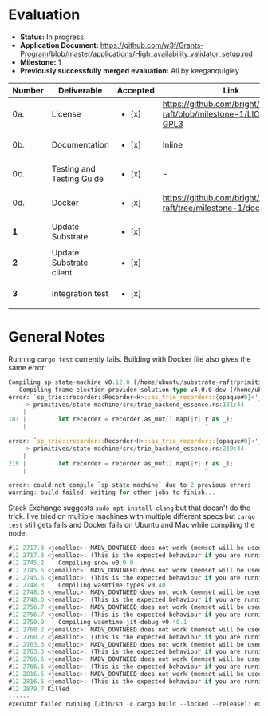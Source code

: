 # Evaluation

- **Status:** In progress.
- **Application Document:** https://github.com/w3f/Grants-Program/blob/master/applications/High_availability_validator_setup.md
- **Milestone:** 1
- **Previously successfully merged evaluation:** All by keeganquigley

| Number | Deliverable | Accepted | Link | Notes |
| ------------- | ------------- | ------------- | ------------- |------------- |
| 0a. | License | <ul><li>[x] </li></ul> | https://github.com/bright/substrate-raft/blob/milestone-1/LICENSE-GPL3 | MIT | 
| 0b. | Documentation | <ul><li>[x] </li></ul> | Inline | Ok. | 
| 0c. | Testing and Testing Guide | <ul><li>[x] </li></ul> | - | - |
| 0d. | Docker | <ul><li>[x] </li></ul> | https://github.com/bright/substrate-raft/tree/milestone-1/docker | - |
| **1** | Update Substrate | <ul><li>[x] </li></ul> |  | Ok. |
| **2** | Update Substrate client | <ul><li>[x] </li></ul> |  | Ok. |
| **3** | Integration test |  <ul><li>[x] </li></ul> |  | Ok. |

# General Notes

Running `cargo test` currently fails. Building with Docker file also gives the same error:

```rust
Compiling sp-state-machine v0.12.0 (/home/ubuntu/substrate-raft/primitives/state-machine)
   Compiling frame-election-provider-solution-type v4.0.0-dev (/home/ubuntu/substrate-raft/frame/election-provider-support/solution-type)
error: `sp_trie::recorder::Recorder<H>::as_trie_recorder::{opaque#0}<'_>` does not live long enough
   --> primitives/state-machine/src/trie_backend_essence.rs:181:44
    |
181 |         let recorder = recorder.as_mut().map(|r| r as _);
    |                                                  ^

error: `sp_trie::recorder::Recorder<H>::as_trie_recorder::{opaque#0}<'_>` does not live long enough
   --> primitives/state-machine/src/trie_backend_essence.rs:219:44
    |
219 |         let recorder = recorder.as_mut().map(|r| r as _);
    |                                                  ^

error: could not compile `sp-state-machine` due to 2 previous errors
warning: build failed, waiting for other jobs to finish...
```
Stack Exchange suggests `sudo apt install clang` but that doesn't do the trick. I've tried on multiple machines with multiple different specs but `cargo test` still gets fails and Docker fails on Ubuntu and Mac while compiling the node:
```rust
#12 2717.3 <jemalloc>: MADV_DONTNEED does not work (memset will be used instead)
#12 2717.3 <jemalloc>: (This is the expected behaviour if you are running under QEMU)
#12 2745.2    Compiling snow v0.9.0
#12 2745.6 <jemalloc>: MADV_DONTNEED does not work (memset will be used instead)
#12 2745.6 <jemalloc>: (This is the expected behaviour if you are running under QEMU)
#12 2748.3    Compiling wasmtime-types v0.40.1
#12 2748.6 <jemalloc>: MADV_DONTNEED does not work (memset will be used instead)
#12 2748.6 <jemalloc>: (This is the expected behaviour if you are running under QEMU)
#12 2756.7 <jemalloc>: MADV_DONTNEED does not work (memset will be used instead)
#12 2756.7 <jemalloc>: (This is the expected behaviour if you are running under QEMU)
#12 2759.9    Compiling wasmtime-jit-debug v0.40.1
#12 2760.2 <jemalloc>: MADV_DONTNEED does not work (memset will be used instead)
#12 2760.2 <jemalloc>: (This is the expected behaviour if you are running under QEMU)
#12 2763.3 <jemalloc>: MADV_DONTNEED does not work (memset will be used instead)
#12 2763.3 <jemalloc>: (This is the expected behaviour if you are running under QEMU)
#12 2766.6 <jemalloc>: MADV_DONTNEED does not work (memset will be used instead)
#12 2766.6 <jemalloc>: (This is the expected behaviour if you are running under QEMU)
#12 2816.6 <jemalloc>: MADV_DONTNEED does not work (memset will be used instead)
#12 2816.6 <jemalloc>: (This is the expected behaviour if you are running under QEMU)
#12 2879.7 Killed
------
executor failed running [/bin/sh -c cargo build --locked --release]: exit code: 137
```
